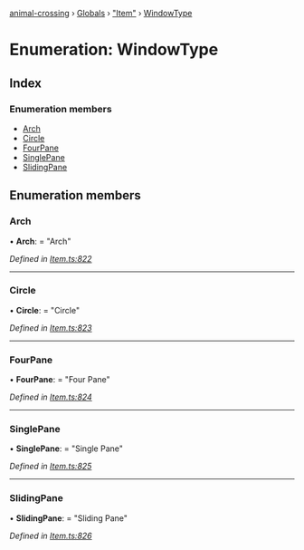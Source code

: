 [animal-crossing](../README.md) › [Globals](../globals.md) › ["Item"](../modules/_item_.md) › [WindowType](_item_.windowtype.md)

# Enumeration: WindowType

## Index

### Enumeration members

* [Arch](_item_.windowtype.md#arch)
* [Circle](_item_.windowtype.md#circle)
* [FourPane](_item_.windowtype.md#fourpane)
* [SinglePane](_item_.windowtype.md#singlepane)
* [SlidingPane](_item_.windowtype.md#slidingpane)

## Enumeration members

###  Arch

• **Arch**: = "Arch"

*Defined in [Item.ts:822](https://github.com/Norviah/animal-crossing/blob/7dc871b/module/types/Item.ts#L822)*

___

###  Circle

• **Circle**: = "Circle"

*Defined in [Item.ts:823](https://github.com/Norviah/animal-crossing/blob/7dc871b/module/types/Item.ts#L823)*

___

###  FourPane

• **FourPane**: = "Four Pane"

*Defined in [Item.ts:824](https://github.com/Norviah/animal-crossing/blob/7dc871b/module/types/Item.ts#L824)*

___

###  SinglePane

• **SinglePane**: = "Single Pane"

*Defined in [Item.ts:825](https://github.com/Norviah/animal-crossing/blob/7dc871b/module/types/Item.ts#L825)*

___

###  SlidingPane

• **SlidingPane**: = "Sliding Pane"

*Defined in [Item.ts:826](https://github.com/Norviah/animal-crossing/blob/7dc871b/module/types/Item.ts#L826)*

